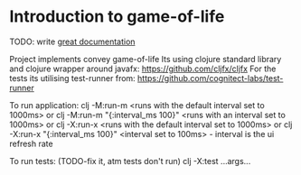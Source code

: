 # Introduction to game-of-life

TODO: write [great documentation](http://jacobian.org/writing/what-to-write/)


Project implements convey game-of-life
Its using clojure standard library and clojure wrapper around javafx: https://github.com/cljfx/cljfx
For the tests its utilising test-runner from: https://github.com/cognitect-labs/test-runner

To run application:
clj -M:run-m <runs with the default interval set to 1000ms> or
clj -M:run-m "{:interval_ms 100}" <runs with an interval set to 1000ms> or
clj -X:run-x <runs with the default interval set to 1000ms> or
clj -X:run-x "{:interval_ms 100}" <interval set to 100ms> - interval is the ui refresh rate 

To run tests: (TODO-fix it, atm tests don't run)
clj -X:test ...args...

